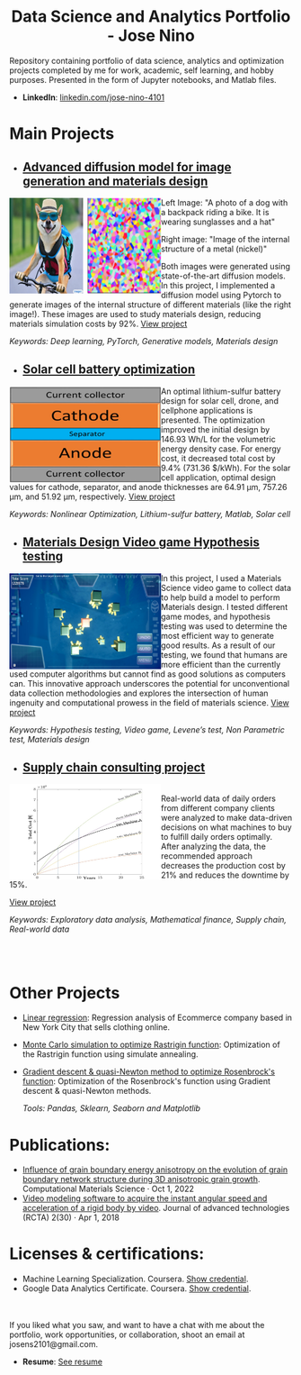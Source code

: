 <h1 align="center"> Data Science and Analytics Portfolio - Jose Nino</h1>

Repository containing portfolio of data science, analytics and optimization projects completed by me for work, academic, self learning, and hobby purposes. Presented in the form of Jupyter notebooks, and Matlab files.

- **LinkedIn**: [linkedin.com/jose-nino-4101](https://www.linkedin.com/in/jose-nino-4101/)


# Main Projects

- ## [Advanced diffusion model for image generation and materials design](https://github.com/josedavid2101/Image_Synthesis_Diffusion_Model/blob/main/README.md)

<img align="left" width="270" height="170" src="https://github.com/josedavid2101/Jose_Portfolio/blob/main/Images/diffusion.png"> 

Left Image: "A photo of a dog with a backpack riding a bike. It is wearing sunglasses and a hat"

Right image: "Image of the internal structure of a metal (nickel)"

Both images were generated using state-of-the-art diffusion models. In this project, I implemented a diffusion model using Pytorch to generate images of the internal structure of different materials (like the right image!). These images are used to study materials design, reducing materials simulation costs by 92%.
[View project](https://github.com/josedavid2101/Image_Synthesis_Diffusion_Model/blob/main/README.md)

_Keywords: Deep learning, PyTorch, Generative models, Materials design_


- ## [Solar cell battery optimization](https://github.com/josedavid2101/Optimization_techniques)

<img align="left" width="270" height="170" src="https://github.com/josedavid2101/Jose_Portfolio/blob/main/Images/solar_battery.jpg"> 

An optimal lithium-sulfur battery design for solar cell, drone, and cellphone applications is presented. The optimization improved the initial design by 146.93 Wh/L for the volumetric energy density case. For energy cost, it decreased total cost by 9.4% (731.36 $/kWh). For the solar cell application, optimal design values for cathode, separator, and anode thicknesses are 64.91 µm, 757.26 µm, and 51.92 µm, respectively. 
[View project](https://github.com/josedavid2101/Optimization_techniques)

_Keywords: Nonlinear Optimization, Lithium-sulfur battery, Matlab, Solar cell_


- ## [Materials Design Video game Hypothesis testing](https://github.com/josedavid2101/Statistics_videogame/blob/main/README.md)

<img align="left" width="270" height="170" src="https://github.com/josedavid2101/Jose_Portfolio/blob/main/Images/materials_videogame.jpg"> 

In this project, I used a Materials Science video game to collect data to help build a model to perform Materials design. I tested different game modes, and hypothesis testing was used to determine the most efficient way to generate good results. As a result of our testing, we found that humans are more efficient than the currently used computer algorithms but cannot find as good solutions as computers can. This innovative approach underscores the potential for unconventional data collection methodologies and explores the intersection of human ingenuity and computational prowess in the field of materials science.
[View project](https://github.com/josedavid2101/Statistics_videogame/blob/main/README.md)

_Keywords: Hypothesis testing, Video game, Levene’s test, Non Parametric test, Materials design_


- ## [Supply chain consulting project](https://github.com/josedavid2101/Supply_Chain_Data_Analysis)

<img align="left" width="270" height="170" src="https://github.com/josedavid2101/Jose_Portfolio/blob/main/Images/total_cost.jpg"> 
<br>
Real-world data of daily orders from different company clients were analyzed to make data-driven decisions on what machines to buy to fulfill daily orders optimally. After analyzing the data, the recommended approach decreases the production cost by 21% and reduces the downtime by 15%.

[View project](https://github.com/josedavid2101/Supply_Chain_Data_Analysis)

_Keywords: Exploratory data analysis, Mathematical finance, Supply chain, Real-world data_


<!--
- ## [Business decision with A/B test](https://github.com/josedavid2101/AB_testing_Case_Study)

<img align="left" width="270" height="170" src="https://github.com/josedavid2101/Jose_Portfolio/blob/main/Images/AB_test.jpg"> 
<br>
Implementation of an A/B test analysis to help a business make a data-driven decision. Sales data from a retail company is analyzed, and an experiment is designed to determine if proposed changes will increase profits. The results show that the proposed change increases the profits by 2.3%.

[View project](https://github.com/josedavid2101/AB_testing_Case_Study)

_Keywords: Pandas, A/B test, Design of experiments, t-test, Statistical significance_
-->
<br>
<br>

# Other Projects
- [Linear regression](https://github.com/josedavid2101/ML/blob/main/Linear_Regression/Linear%20Regression%20Project.ipynb): Regression analysis of Ecommerce company based in New York City that sells clothing online.
- [Monte Carlo simulation to optimize Rastrigin function](https://github.com/josedavid2101/Rastrigin_function): Optimization of the Rastrigin function using simulate annealing.
- [Gradient descent & quasi-Newton method to optimize Rosenbrock's function](https://github.com/josedavid2101/Optimization_Rosenbrock/tree/main): Optimization of the Rosenbrock's function using Gradient descent & quasi-Newton methods.
		
	_Tools: Pandas, Sklearn, Seaborn and Matplotlib_
	
# Publications:
- [Influence of grain boundary energy anisotropy on the evolution of grain boundary network structure during 3D anisotropic grain growth](https://www.sciencedirect.com/science/article/abs/pii/S0927025622005900?dgcid=author). Computational Materials Science · Oct 1, 2022
- [Video modeling software to acquire the instant angular speed and acceleration of a rigid body by video](https://www.researchgate.net/publication/328585790_KINE-UIS_MODELAMIENTO_DE_VIDEO_PARA_LA_ADQUISICION_DE_LA_VELOCIDAD_Y_ACELERACION_ANGULAR_INSTANTANEA_DE_UN_SOLIDO_RIGIDO). Journal of advanced technologies (RCTA) 2(30) · Apr 1, 2018

# Licenses & certifications:
- Machine Learning Specialization. Coursera. [Show credential](https://www.coursera.org/account/accomplishments/specialization/certificate/E9RCPY55YPFJ).
- Google Data Analytics Certificate. Coursera. [Show credential](https://www.credly.com/badges/b66c7b3d-3ad1-40f7-8831-3b8ce77a6b01/linked_in_profile).


<br>
<br>
If you liked what you saw, and want to have a chat with me about the portfolio, work opportunities, or collaboration, shoot an email at josens2101@gmail.com. 

- **Resume**: [See resume](https://github.com/josedavid2101/josedavid2101/blob/main/Jose_Resume.pdf)

